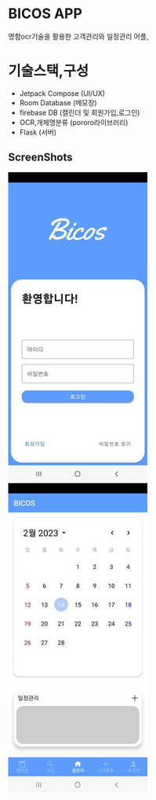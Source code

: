 # BICOS APP 
명함ocr기술을 활용한 고객관리와 일정관리 어플,

# 기술스택,구성
* Jetpack Compose (UI/UX)
* Room Database (메모장)
* firebase DB (캘린더 및 회원가입,로그인)
* OCR,개체명분류 (pororo라이브러리)
* Flask (서버)

## ScreenShots

![alt text](https://github.com/suminpark123/BICOS/blob/master/res/home.jpg)
![alt text](https://github.com/suminpark123/BICOS/blob/master/res/main.jpg)